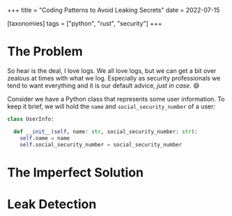 +++
title = "Coding Patterns to Avoid Leaking Secrets"
date = 2022-07-15

[taxonomies]
tags = ["python", "rust", "security"]
+++

# The Problem

So hear is the deal, I love logs. We all love logs, but we can get a bit over zealous at times with what we log. Especially as security professionals we tend to want everything and it is our default advice, _just in case_. :smile:

Consider we have a Python class that represents some user information. To keep it brief, we will hold the `name` and `social_security_number` of a user:

```python
class UserInfo:

  def __init__(self, name: str, social_security_number: str):
    self.name = name
    self.social_security_number = social_security_number
```

# The Imperfect Solution

# Leak Detection
